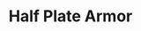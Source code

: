 ---
title: Half Plate Armor
ac: 4
type: medium
power: 2
cost: 1500
weight: 5
crafting:
  textile: 1
  wood: 0
  metal: 6
  stone: 0
  elementalis: 0
  mithril: 0
  fadeite: 0
---